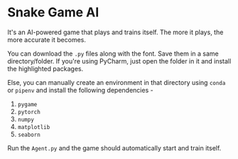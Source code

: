 # Snake Game AI

It's an AI-powered game that plays and trains itself. The more it plays, the more accurate it becomes.

You can download the `.py` files along with the font. Save them in a same directory/folder. If you're using PyCharm, just open the folder in it and install the highlighted packages. 

Else, you can manually create an environment in that directory using `conda` or `pipenv` and install the following dependencies -
1. `pygame`
2. `pytorch`
3. `numpy`
4. `matplotlib`
5. `seaborn`

Run the `Agent.py` and the game should automatically start and train itself.
